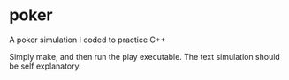 # poker
A poker simulation I coded to practice C++

Simply make, and then run the play executable. The text simulation should be self explanatory.
